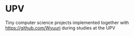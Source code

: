 # UPV

Tiny computer science projects implemented together with https://github.com/Wyuuri during studies at the UPV

